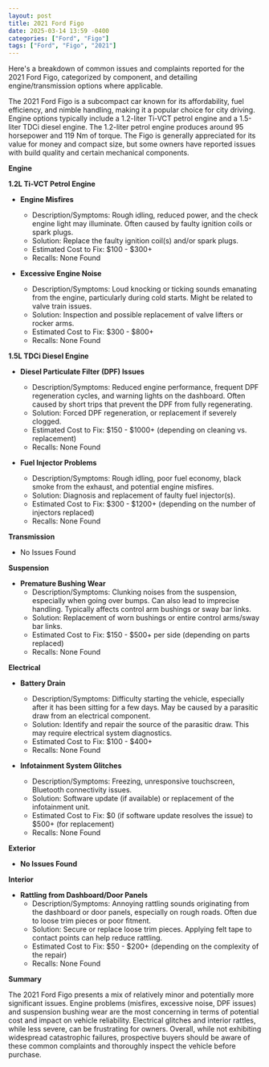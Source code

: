 ```yaml
---
layout: post
title: 2021 Ford Figo
date: 2025-03-14 13:59 -0400
categories: ["Ford", "Figo"]
tags: ["Ford", "Figo", "2021"]
---
```

Here's a breakdown of common issues and complaints reported for the 2021 Ford Figo, categorized by component, and detailing engine/transmission options where applicable.

The 2021 Ford Figo is a subcompact car known for its affordability, fuel efficiency, and nimble handling, making it a popular choice for city driving. Engine options typically include a 1.2-liter Ti-VCT petrol engine and a 1.5-liter TDCi diesel engine. The 1.2-liter petrol engine produces around 95 horsepower and 119 Nm of torque. The Figo is generally appreciated for its value for money and compact size, but some owners have reported issues with build quality and certain mechanical components.

**Engine**

**1.2L Ti-VCT Petrol Engine**

*   **Engine Misfires**
    *   Description/Symptoms: Rough idling, reduced power, and the check engine light may illuminate. Often caused by faulty ignition coils or spark plugs.
    *   Solution: Replace the faulty ignition coil(s) and/or spark plugs.
    *   Estimated Cost to Fix: $100 - $300+
    *   Recalls: None Found

*   **Excessive Engine Noise**
    *   Description/Symptoms: Loud knocking or ticking sounds emanating from the engine, particularly during cold starts. Might be related to valve train issues.
    *   Solution: Inspection and possible replacement of valve lifters or rocker arms.
    *   Estimated Cost to Fix: $300 - $800+
    *   Recalls: None Found

**1.5L TDCi Diesel Engine**

*   **Diesel Particulate Filter (DPF) Issues**
    *   Description/Symptoms: Reduced engine performance, frequent DPF regeneration cycles, and warning lights on the dashboard. Often caused by short trips that prevent the DPF from fully regenerating.
    *   Solution: Forced DPF regeneration, or replacement if severely clogged.
    *   Estimated Cost to Fix: $150 - $1000+ (depending on cleaning vs. replacement)
    *   Recalls: None Found

*   **Fuel Injector Problems**
    *   Description/Symptoms: Rough idling, poor fuel economy, black smoke from the exhaust, and potential engine misfires.
    *   Solution: Diagnosis and replacement of faulty fuel injector(s).
    *   Estimated Cost to Fix: $300 - $1200+ (depending on the number of injectors replaced)
    *   Recalls: None Found

**Transmission**

*   No Issues Found

**Suspension**

*   **Premature Bushing Wear**
    *   Description/Symptoms: Clunking noises from the suspension, especially when going over bumps. Can also lead to imprecise handling. Typically affects control arm bushings or sway bar links.
    *   Solution: Replacement of worn bushings or entire control arms/sway bar links.
    *   Estimated Cost to Fix: $150 - $500+ per side (depending on parts replaced)
    *   Recalls: None Found

**Electrical**

*   **Battery Drain**
    *   Description/Symptoms: Difficulty starting the vehicle, especially after it has been sitting for a few days. May be caused by a parasitic draw from an electrical component.
    *   Solution: Identify and repair the source of the parasitic draw. This may require electrical system diagnostics.
    *   Estimated Cost to Fix: $100 - $400+
    *   Recalls: None Found

*   **Infotainment System Glitches**
    *   Description/Symptoms: Freezing, unresponsive touchscreen, Bluetooth connectivity issues.
    *   Solution: Software update (if available) or replacement of the infotainment unit.
    *   Estimated Cost to Fix: $0 (if software update resolves the issue) to $500+ (for replacement)
    *   Recalls: None Found

**Exterior**

*   **No Issues Found**

**Interior**

*   **Rattling from Dashboard/Door Panels**
    *   Description/Symptoms: Annoying rattling sounds originating from the dashboard or door panels, especially on rough roads. Often due to loose trim pieces or poor fitment.
    *   Solution: Secure or replace loose trim pieces. Applying felt tape to contact points can help reduce rattling.
    *   Estimated Cost to Fix: $50 - $200+ (depending on the complexity of the repair)
    *   Recalls: None Found

**Summary**

The 2021 Ford Figo presents a mix of relatively minor and potentially more significant issues. Engine problems (misfires, excessive noise, DPF issues) and suspension bushing wear are the most concerning in terms of potential cost and impact on vehicle reliability. Electrical glitches and interior rattles, while less severe, can be frustrating for owners. Overall, while not exhibiting widespread catastrophic failures, prospective buyers should be aware of these common complaints and thoroughly inspect the vehicle before purchase.

